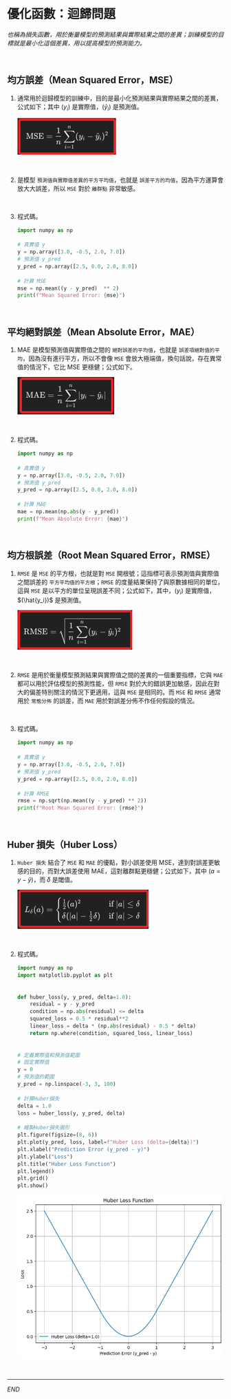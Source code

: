 # 優化函數：迴歸問題

_也稱為損失函數，用於衡量模型的預測結果與實際結果之間的差異；訓練模型的目標就是最小化這個差異，用以提高模型的預測能力。_

<br>

## 均方誤差（Mean Squared Error，MSE）

1. 通常用於迴歸模型的訓練中，目的是最小化預測結果與實際結果之間的差異，公式如下；其中 $(y_i)$ 是實際值，$(\hat{y}_i)$ 是預測值。

    ![](images/img_45.png)

<br>

2. 是模型 `預測值與實際值差異的平方平均值`，也就是 `誤差平方的均值`，因為平方運算會放大大誤差，所以 `MSE` 對於 `離群點` 非常敏感。

<br>

3. 程式碼。

    ```python
    import numpy as np

    # 真實值 y
    y = np.array([3.0, -0.5, 2.0, 7.0])
    # 預測值 y_pred
    y_pred = np.array([2.5, 0.0, 2.0, 8.0])

    # 計算 MSE
    mse = np.mean((y - y_pred)  ** 2)
    print(f"Mean Squared Error: {mse}")
    ```

<br>

## 平均絕對誤差（Mean Absolute Error，MAE）

1. MAE 是模型預測值與實際值之間的 `絕對誤差的平均值`，也就是 `誤差項絕對值的平均`，因為沒有進行平方，所以不會像 `MSE` 會放大極端值，換句話說，存在異常值的情況下，它比 MSE 更穩健；公式如下。

    ![](images/img_46.png)

<br>

2. 程式碼。

    ```python
    import numpy as np

    # 真實值 y
    y = np.array([3.0, -0.5, 2.0, 7.0])
    # 預測值 y_pred
    y_pred = np.array([2.5, 0.0, 2.0, 8.0])

    # 計算 MAE
    mae = np.mean(np.abs(y - y_pred))
    print(f"Mean Absolute Error: {mae}")
    ```

<br>

## 均方根誤差（Root Mean Squared Error，RMSE）

1. `RMSE` 是 `MSE` 的平方根，也就是對 `MSE` 開根號；這指標可表示預測值與實際值之間誤差的 `平方平均值的平方根`；`RMSE` 的度量結果保持了與原數據相同的單位，這與 `MSE` 是以平方的單位呈現誤差不同；公式如下，其中，$(y_i)$ 是實際值，$(\hat{y_i})$ 是預測值。

    ![](images/img_47.png)

<br>

2. `RMSE` 是用於衡量模型預測結果與實際值之間的差異的一個重要指標，它與 `MAE` 都可以用於評估模型的預測性能，但 `RMSE` 對於大的錯誤更加敏感，因此在對大的偏差特別關注的情況下更適用，這與 `MSE` 是相同的。而 `MSE` 和 `RMSE` 通常用於 `常態分佈` 的誤差，而 `MAE` 用於對誤差分佈不作任何假設的情況。

<br>

3. 程式碼。

    ```python
    import numpy as np

    # 真實值 y
    y = np.array([3.0, -0.5, 2.0, 7.0])
    # 預測值 y_pred
    y_pred = np.array([2.5, 0.0, 2.0, 8.0])

    # 計算 RMSE
    rmse = np.sqrt(np.mean((y - y_pred) ** 2))
    print(f"Root Mean Squared Error: {rmse}")
    ```

<br>

## Huber 損失（Huber Loss）

1. `Huber 損失` 結合了 `MSE` 和 `MAE` 的優點，對小誤差使用 MSE，達到對誤差更敏感的目的，而對大誤差使用 MAE，這對離群點更穩健；公式如下，其中 $(a = y - \hat{y})$，而 𝛿 是閾值。

    ![](images/img_48.png)

<br>

2. 程式碼。

    ```python
    import numpy as np
    import matplotlib.pyplot as plt


    def huber_loss(y, y_pred, delta=1.0):
        residual = y - y_pred
        condition = np.abs(residual) <= delta
        squared_loss = 0.5 * residual**2
        linear_loss = delta * (np.abs(residual) - 0.5 * delta)
        return np.where(condition, squared_loss, linear_loss)


    # 定義實際值和預測值範圍
    # 固定實際值
    y = 0
    # 預測值的範圍
    y_pred = np.linspace(-3, 3, 100)

    # 計算Huber損失
    delta = 1.0
    loss = huber_loss(y, y_pred, delta)

    # 繪製Huber損失圖形
    plt.figure(figsize=(8, 6))
    plt.plot(y_pred, loss, label=f"Huber Loss (delta={delta})")
    plt.xlabel("Prediction Error (y_pred - y)")
    plt.ylabel("Loss")
    plt.title("Huber Loss Function")
    plt.legend()
    plt.grid()
    plt.show()
    ```

    ![](images/img_49.png)

<br>

___

_END_